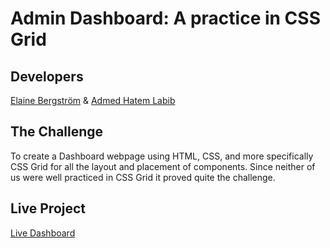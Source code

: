 # Admin Dashboard: A practice in CSS Grid

## Developers

[Elaine Bergström](https://github.com/theCorgiCoder) & [Admed Hatem Labib](https://github.com/aHatem97)

## The Challenge

To create a Dashboard webpage using HTML, CSS, and more specifically CSS Grid for all the layout and placement of components.
Since neither of us were well practiced in CSS Grid it proved quite the challenge.

## Live Project

[Live Dashboard](https://thecorgicoder.github.io/bn-admin-dashboard/)
